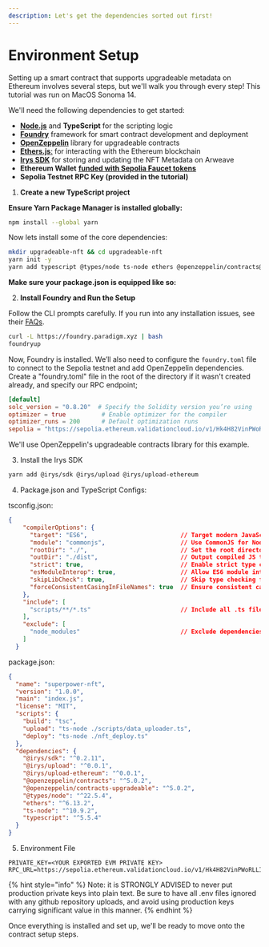 ```yaml
---
description: Let's get the dependencies sorted out first!
---
```


# Environment Setup

Setting up a smart contract that supports upgradeable metadata on Ethereum involves several steps, but we'll walk you through every step! This tutorial was run on MacOS Sonoma 14.

We'll need the following dependencies to get started:

* [**Node.js**](https://nodejs.org/en) and **TypeScript** for the scripting logic
* [**Foundry**](https://github.com/foundry-rs/foundry) framework for smart contract development and deployment
* [**OpenZeppelin**](https://docs.openzeppelin.com/contracts/4.x/erc721) library for upgradeable contracts&#x20;
* [**Ethers.js**:](https://classic.yarnpkg.com/en/package/ethers) for interacting with the Ethereum blockchain
* [**Irys SDK**](https://arweave-tools.irys.xyz/irys-sdk) for storing and updating the NFT Metadata on Arweave
* **Ethereum Wallet** [**funded with Sepolia Faucet tokens**](https://cloud.google.com/application/web3/faucet/ethereum/sepolia)
* **Sepolia Testnet RPC Key (provided in the tutorial)**

&#x20;

1. **Create a new TypeScript project**

**Ensure Yarn Package Manager is installed globally:**

```bash
npm install --global yarn
```

Now lets install some of the core dependencies:

```bash
mkdir upgradeable-nft && cd upgradeable-nft
yarn init -y
yarn add typescript @types/node ts-node ethers @openzeppelin/contracts@4.3.2

```

**Make sure your package.json is equipped like so:**

2. **Install Foundry and Run the Setup**&#x20;

Follow the CLI prompts carefully. If you run into any installation issues, see their [FAQs](https://book.getfoundry.sh/faq).

```bash
curl -L https://foundry.paradigm.xyz | bash
foundryup
```

Now, Foundry is installed. We’ll also need to configure the `foundry.toml` file to connect to the Sepolia testnet and add OpenZeppelin dependencies. Create a "foundry.toml" file in the root of the directory if it wasn't created already, and specify our RPC endpoint;

```toml
[default]
solc_version = "0.8.20"  # Specify the Solidity version you’re using
optimizer = true          # Enable optimizer for the compiler
optimizer_runs = 200      # Default optimization runs
sepolia = "https://sepolia.ethereum.validationcloud.io/v1/Hk4H82VinPWoRLLIr_awwziFmE0rAQMLyyDlV5ID94E"
```

We'll use OpenZeppelin's upgradeable contracts library for this example.

3. Install the Irys SDK

```bash
yarn add @irys/sdk @irys/upload @irys/upload-ethereum 
```

4. Package.json and TypeScript Configs:

tsconfig.json:

```json
{
    "compilerOptions": {
      "target": "ES6",                          // Target modern JavaScript
      "module": "commonjs",                     // Use CommonJS for Node.js compatibility
      "rootDir": "./",                          // Set the root directory (adjust if needed)
      "outDir": "./dist",                       // Output compiled JS to 'dist' folder
      "strict": true,                           // Enable strict type checking
      "esModuleInterop": true,                  // Allow ES6 module interop
      "skipLibCheck": true,                     // Skip type checking for libraries
      "forceConsistentCasingInFileNames": true  // Ensure consistent casing in imports
    },
    "include": [
      "scripts/**/*.ts"                         // Include all .ts files in the 'scripts' directory
    ],
    "exclude": [
      "node_modules"                            // Exclude dependencies
    ]
  }
```



package.json:

```json
{
  "name": "superpower-nft",
  "version": "1.0.0",
  "main": "index.js",
  "license": "MIT",
  "scripts": {
    "build": "tsc",
    "upload": "ts-node ./scripts/data_uploader.ts",
    "deploy": "ts-node ./nft_deploy.ts"
  },
  "dependencies": {
    "@irys/sdk": "^0.2.11",
    "@irys/upload": "^0.0.1",
    "@irys/upload-ethereum": "^0.0.1",
    "@openzeppelin/contracts": "^5.0.2",
    "@openzeppelin/contracts-upgradeable": "^5.0.2",
    "@types/node": "^22.5.4",
    "ethers": "^6.13.2",
    "ts-node": "^10.9.2",
    "typescript": "^5.5.4"
  }
}
```

5. Environment File

```
PRIVATE_KEY=<YOUR EXPORTED EVM PRIVATE KEY>
RPC_URL=https://sepolia.ethereum.validationcloud.io/v1/Hk4H82VinPWoRLLIr_awwziFmE0rAQMLyyDlV5ID94E
```

{% hint style="info" %}
Note: it is STRONGLY ADVISED to never put production private keys into plain text. Be sure to have all .env files ignored with any github repository uploads, and avoid using production keys carrying significant value in this manner.
{% endhint %}



Once everything is installed and set up, we'll be ready to move onto the contract setup steps.

